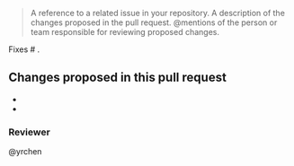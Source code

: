 > A reference to a related issue in your repository.
> A description of the changes proposed in the pull request.
> @mentions of the person or team responsible for reviewing proposed changes.

Fixes # .


Changes proposed in this pull request
- 
- 
- 


### Reviewer
@yrchen
